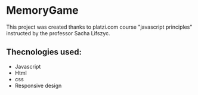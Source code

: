 # MemoryGame

This project was created thanks to platzi.com course "javascript principles" instructed by the professor Sacha Lifszyc.

## Thecnologies used:
- Javascript
- Html
- css
- Responsive design

